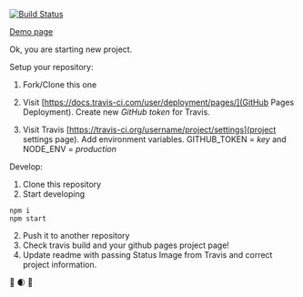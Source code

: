 [![Build Status](https://travis-ci.com/marinatells/playground.svg?token=3pKBqMh8soP6NjoBeanK&branch=master)](https://travis-ci.com/marinatells/playground)


[Demo page](https://marinatells.github.io/playground/)

Ok, you are starting new project.


Setup your repository:

1. Fork/Clone this one

2. Visit [https://docs.travis-ci.com/user/deployment/pages/](GitHub Pages Deployment). Create new *GitHub token* for Travis.

3. Visit Travis [https://travis-ci.org/username/project/settings](project settings page). Add environment variables. GITHUB_TOKEN = *key* and NODE_ENV = *production*



Develop:

1. Clone this repository
2. Start developing
```
npm i
npm start
```
2. Push it to another repository
3. Check travis build and your github pages project page!
4. Update readme with passing Status Image from Travis and correct project information.


🐍 🌒 🌿